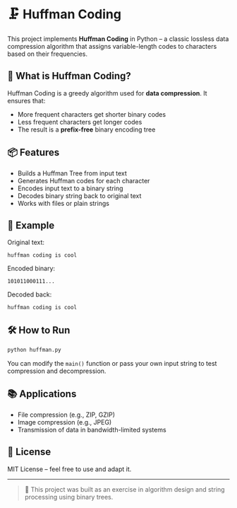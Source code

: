 # 🗜️ Huffman Coding

This project implements **Huffman Coding** in Python – a classic lossless data compression algorithm that assigns variable-length codes to characters based on their frequencies.

## 🧠 What is Huffman Coding?

Huffman Coding is a greedy algorithm used for **data compression**. It ensures that:
- More frequent characters get shorter binary codes
- Less frequent characters get longer codes
- The result is a **prefix-free** binary encoding tree

## 📦 Features

- Builds a Huffman Tree from input text
- Generates Huffman codes for each character
- Encodes input text to a binary string
- Decodes binary string back to original text
- Works with files or plain strings

## 📘 Example

Original text:
```
huffman coding is cool
```

Encoded binary:
```
101011000111...
```

Decoded back:
```
huffman coding is cool
```

## 🛠 How to Run

```bash
python huffman.py
```

You can modify the `main()` function or pass your own input string to test compression and decompression.

## 📚 Applications

- File compression (e.g., ZIP, GZIP)
- Image compression (e.g., JPEG)
- Transmission of data in bandwidth-limited systems

## 📄 License

MIT License – feel free to use and adapt it.

---

> 🧪 This project was built as an exercise in algorithm design and string processing using binary trees.
